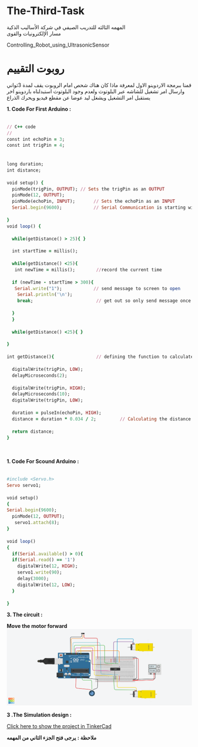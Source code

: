 
# The-Third-Task
المهمه الثالثه للتدريب الصيفي في شركة الأساليب الذكية  
مسار الإلكترونيات والقوى

Controlling_Robot_using_UltrasonicSensor
# روبوت التقييم
قمنا ببرمجة الاردوينو الاول لمعرفة ماذا كان هناك شحص امام الروبوت يقف لمدة 3ثواني وارسال امر تشغيل للشاشه عبر البلوتوث  ولعدم وجود البلوتوث استبدلناه باردوينو اخر يستقبل امر التشغيل ويشغل ليد عوضا عن مقطع فيديو ويحرك الذراع 
 
**1.  Code For First Arduino :**

```ruby

// C++ code
//
const int echoPin = 3;
const int trigPin = 4;


long duration;
int distance; 

void setup() {
  pinMode(trigPin, OUTPUT); // Sets the trigPin as an OUTPUT
  pinMode(12, OUTPUT);
  pinMode(echoPin, INPUT);       // Sets the echoPin as an INPUT
  Serial.begin(9600);            // Serial Communication is starting with 9600 of baudrate speed

}
void loop() {

  while(getDistance() > 25){ }

  int startTime = millis(); 
  
  while(getDistance() <25){ 
   int newTime = millis();        //record the current time

  if (newTime - startTime > 300){ 
   Serial.write("1");            // send message to screen to open
    Serial.println('\n');
    break;                        // get out so only send message once
   
  }
  }
  
  while(getDistance() <25){ }
 
}

int getDistance(){                // defining the function to calculate the distance
   
  digitalWrite(trigPin, LOW);
  delayMicroseconds(2);
  
  digitalWrite(trigPin, HIGH);
  delayMicroseconds(10);
  digitalWrite(trigPin, LOW);
 
  duration = pulseIn(echoPin, HIGH);
  distance = duration * 0.034 / 2;         // Calculating the distance
  
  return distance;
}

 
```
**1.  Code For Scound Arduino :**
```ruby

#include <Servo.h>
Servo servo1;

void setup()
{
Serial.begin(9600);
  pinMode(12, OUTPUT);
   servo1.attach(8);
}

void loop()
{
  if(Serial.available() > 0){
  if(Serial.read() == '1')
    digitalWrite(12, HIGH);
    servo1.write(90);    
    delay(3000);
    digitalWrite(12, LOW);
  }
  
}


```

**3. The circuit  :**

**Move the motor forward**
![Circuit](https://github.com/AbdulazizAlhasil/Summer-Training/blob/main/The%20Scound%20Task/Dazzling%20Curcan-Fulffy%20(2).png?raw=true)



**3 .The Simulation design  :**

[Click here to show the project in TinkerCad](https://www.tinkercad.com/things/2aFVlHpOv1s-shiny-vihelmo/editel?tenant=circuits)


**ملاحظة  :**
**يرجى فتح الجزء الثاني من المهمه**

